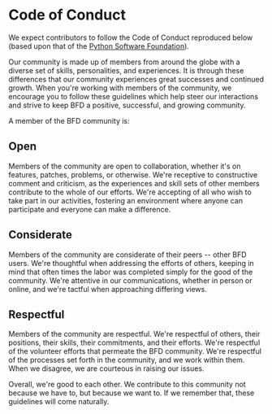# Code of Conduct

We expect contributors to follow the Code of Conduct reproduced below (based
upon that of the [Python Software Foundation](https://python.org/psf)).

Our community is made up of members from around the globe with a diverse
set of skills, personalities, and experiences. It is through these differences
that our community experiences great successes and continued growth. When
you're working with members of the community, we encourage you to follow these
guidelines which help steer our interactions and strive to keep BFD a
positive, successful, and growing community.

A member of the BFD community is:

## Open

Members of the community are open to collaboration, whether it's on features,
patches, problems, or otherwise. We're receptive to constructive comment and
criticism, as the experiences and skill sets of other members contribute to the
whole of our efforts. We're accepting of all who wish to take part in our
activities, fostering an environment where anyone can participate and everyone
can make a difference.

## Considerate

Members of the community are considerate of their peers -- other BFD users.
We're thoughtful when addressing the efforts of others, keeping in mind that
often times the labor was completed simply for the good of the community. We're
attentive in our communications, whether in person or online, and we're tactful
when approaching differing views.

## Respectful

Members of the community are respectful. We're respectful of others, their
positions, their skills, their commitments, and their efforts. We're respectful
of the volunteer efforts that permeate the BFD community. We're respectful
of the processes set forth in the community, and we work within them. When we
disagree, we are courteous in raising our issues.

Overall, we're good to each other. We contribute to this community not because
we have to, but because we want to. If we remember that, these guidelines will
come naturally.
